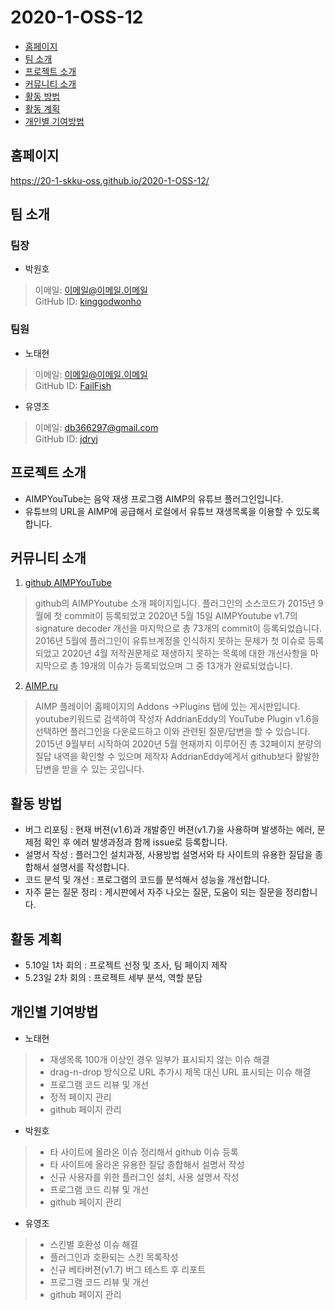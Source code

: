 # 2020-1-OSS-12
 * [홈페이지](#HOME_PAGE)
 * [팀 소개](#Members)
 * [프로젝트 소개](#about_project)
 * [커뮤니티 소개](#about_community)
 * [활동 방법](#how_to)
 * [활동 계획](#plan)
 * [개인별 기여방법](#contribute)

## <div id = "HOME_PAGE">홈페이지</div>
https://20-1-skku-oss.github.io/2020-1-OSS-12/

## <div id = "Members">팀 소개</div>
### 팀장
+ 박원호
> 이메일: 이메일@이메일.이메일<br>
> GitHub ID: [kinggodwonho](https://github.com/kinggodwonho)<br>

### 팀원
+ 노태현
> 이메일: 이메일@이메일.이메일<br>
> GitHub ID: [FailFish](https://github.com/FailFish)<br>

+ 유영조
> 이메일: db366297@gmail.com<br>
> GitHub ID: [jdryj](https://github.com/jdryj)<br>

## <div id = "about_project">프로젝트 소개</div>
 * AIMPYouTube는 음악 재생 프로그램 AIMP의 유튜브 플러그인입니다.
 * 유튜브의 URL을 AIMP에 공급해서 로컬에서 유튜브 재생목록을 이용할 수 있도록 합니다.

## <div id = "about_community">커뮤니티 소개</div>
1. [github AIMPYouTube](https://github.com/AdrianEddy/AIMPYouTube)<br>

>github의 AIMPYoutube 소개 페이지입니다. 플러그인의 소스코드가 2015년 9월에 첫 commit이 등록되었고 2020년 5월 15일
>AIMPYoutube v1.7의 signature decoder 개선을 마지막으로 총 73개의 commit이 등록되었습니다. 2016년 5월에 플러그인이
>유튜브계정을 인식하지 못하는 문제가 첫 이슈로 등록되었고 2020년 4월 저작권문제로 재생하지 못하는 목록에 대한 개선사항을 
>마지막으로 총 19개의 이슈가 등록되었으며 그 중 13개가 완료되었습니다.<br>

2. [AIMP.ru](http://www.aimp.ru/forum/index.php?topic=50071)<br>

>AIMP 플레이어 홈페이지의 Addons ->Plugins 탭에 있는 게시판입니다. youtube키워드로 검색하여 작성자 AddrianEddy의
>YouTube Plugin v1.6을 선택하면 플러그인을 다운로드하고 이와 관련된 질문/답변을 할 수 있습니다. 2015년 9월부터 시작하여
>2020년 5월 현재까지 이루어진 총 32페이지 분량의 질답 내역을 확인할 수 있으며 제작자 AddrianEddy에게서 github보다
>활발한 답변을 받을 수 있는 곳입니다.<br>

## <div id="#how_to">활동 방법</div>
* 버그 리포팅 : 현재 버젼(v1.6)과 개발중인 버젼(v1.7)을 사용하며 발생하는 에러, 문제점 확인 후 에러 발생과정과 함께 issue로 등록합니다.
* 설명서 작성 : 플러그인 설치과정, 사용방법 설명서와 타 사이트의 유용한 질답을 종합해서 설명서를 작성합니다.
* 코드 분석 및 개선 : 프로그램의 코드를 분석해서 성능을 개선합니다.
* 자주 묻는 질문 정리 : 게시판에서 자주 나오는 질문, 도움이 되는 질문을 정리합니다.


## <div id="plan">활동 계획</div>
* 5.10일 1차 회의 : 프로젝트 선정 및 조사, 팀 페이지 제작
* 5.23일 2차 회의 : 프로젝트 세부 분석, 역할 분담


## <div id="contribute">개인별 기여방법</div>
+ 노태현
> * 재생목록 100개 이상인 경우 일부가 표시되지 않는 이슈 해결<br>
> * drag-n-drop 방식으로 URL 추가시 제목 대신 URL 표시되는 이슈 해결<br>
> * 프로그램 코드 리뷰 및 개선<br>
> * 정적 페이지 관리<br>
> * github 페이지 관리<br>
+ 박원호
> * 타 사이트에 올라온 이슈 정리해서 github 이슈 등록<br>
> * 타 사이트에 올라온 유용한 질답 종합해서 설명서 작성<br>
> * 신규 사용자를 위한 플러그인 설치, 사용 설명서 작성<br>
> * 프로그램 코드 리뷰 및 개선<br>
> * github 페이지 관리<br>
+ 유영조
> * 스킨별 호환성 이슈 해결<br>
> * 플러그인과 호환되는 스킨 목록작성<br>
> * 신규 베타버젼(v1.7) 버그 테스트 후 리포트<br>
> * 프로그램 코드 리뷰 및 개선<br>
> * github 페이지 관리<br>

